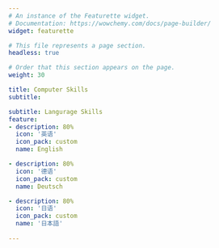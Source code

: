 ```yaml
---
# An instance of the Featurette widget.
# Documentation: https://wowchemy.com/docs/page-builder/
widget: featurette

# This file represents a page section.
headless: true

# Order that this section appears on the page.
weight: 30

title: Computer Skills
subtitle: 

subtitle: Langurage Skills
feature:
- description: 80%
  icon: '英语'
  icon_pack: custom
  name: English

- description: 80%
  icon: '德语'
  icon_pack: custom
  name: Deutsch

- description: 80%
  icon: '日语'
  icon_pack: custom
  name: '日本語'
  
---
```

